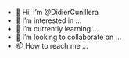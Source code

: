 - 👋 Hi, I’m @DidierCunillera
- 👀 I’m interested in ...
- 🌱 I’m currently learning ...
- 💞️ I’m looking to collaborate on ...
- 📫 How to reach me ...

<!---
DidierCunillera/DidierCunillera is a ✨ special ✨ repository because its `README.md` (this file) appears on your GitHub profile.
You can click the Preview link to take a look at your changes.
--->

